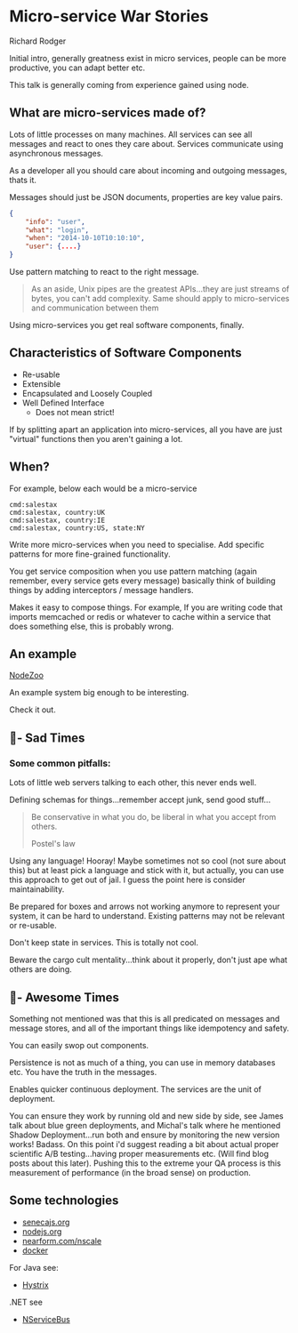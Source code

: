 # Micro-service War Stories 
Richard Rodger

Initial intro, generally greatness exist in micro services, people can be more productive, you can adapt better etc.

This talk is generally coming from experience gained using node.

## What are micro-services made of?

Lots of little processes on many machines.
All services can see all messages and react to ones they care about.
Services communicate using asynchronous messages.

As a developer all you should care about incoming and outgoing messages, thats it.

Messages should just be JSON documents, properties are key value pairs.

```json
{
	"info": "user",
	"what":	"login",
	"when":	"2014-10-10T10:10:10",
	"user":	{....}}
```

Use pattern matching to react to the right message.

> As an aside, Unix pipes are the greatest APIs...they are just streams of bytes, you can't add complexity. Same should apply to micro-services and communication between them

Using micro-services you get real software components, finally.

## Characteristics of Software Components
* Re-usable
* Extensible
* Encapsulated and Loosely Coupled
* Well Defined Interface	
	* Does not mean strict!

If by splitting apart an application into micro-services, all you have are just "virtual" functions then you aren't gaining a lot.

## When?
For example, below each would be a micro-service

```
cmd:salestax
cmd:salestax, country:UK
cmd:salestax, country:IE
cmd:salestax, country:US, state:NY
```

Write more micro-services when you need to specialise. Add specific patterns for more fine-grained functionality.

You get service composition when you use pattern matching (again remember, every service gets every message) basically think of building things by adding interceptors / message handlers.

Makes it easy to compose things. For example, If you are writing code that imports memcached or redis or whatever to cache within a service that does something else, this is probably wrong.

## An example
[NodeZoo](http://nodezoo.com/)

An example system big enough to be interesting.

Check it out.

## 💩- Sad Times
### Some common pitfalls:

Lots of little web servers talking to each other, this never ends well.

Defining schemas for things...remember accept junk, send good stuff...

> Be conservative in what you do, be liberal in what you accept from others.
> 
> Postel's law

Using any language! Hooray! Maybe sometimes not so cool (not sure about this) but at least pick a language and stick with it, but actually, you can use this approach to get out of jail. I guess the point here is consider maintainability.

Be prepared for boxes and arrows not working anymore to represent your system, it can be hard to understand. Existing patterns may not be relevant or re-usable.

Don't keep state in services. This is totally not cool.

Beware the cargo cult mentality...think about it properly, don't just ape what others are doing.

## 🚀- Awesome Times
Something not mentioned was that this is all predicated on messages and message stores, and all of the important things like idempotency and safety.

You can easily swop out components.

Persistence is not as much of a thing, you can use in memory databases etc. You have the truth in the messages.

Enables quicker continuous deployment. The services are the unit of deployment.

You can ensure they work by running old and new side by side, see James talk about blue green deployments, and Michal's talk where he mentioned Shadow Deployment...run both and ensure by monitoring the new version works! Badass. On this point i'd suggest reading a bit about actual proper scientific A/B testing...having proper measurements etc. (Will find blog posts about this later). Pushing this to the extreme your QA process is this measurement of performance (in the broad sense) on production.

## Some technologies
* [senecajs.org](senecajs.org)
* [nodejs.org](nodejs.org)
* [nearform.com/nscale](nearform.com/nscale)
* [docker](https://www.docker.com/)

For Java see:

* [Hystrix](https://github.com/Netflix/Hystrix)

.NET see 

* [NServiceBus](http://particular.net/nservicebus)
